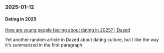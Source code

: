 ### 2025-01-12
#### Dating in 2025
[How are young people feeling about dating in 2025? | Dazed](https://www.dazeddigital.com/life-culture/article/65815/1/how-are-young-people-feeling-about-dating-in-2025)

Yet another random article in Dazed about dating culture, but I like the way it's summarized in the first paragraph.

> 

